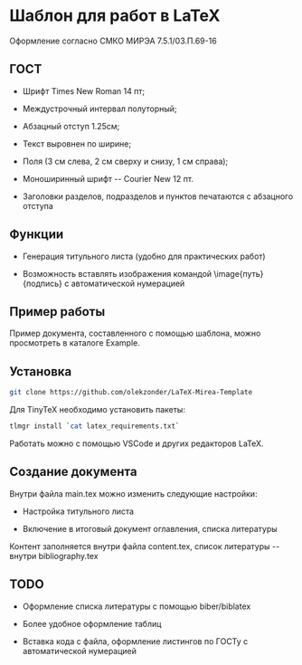 # Шаблон для работ в LaTeX

Оформление согласно СМКО МИРЭА 7.5.1/03.П.69-16

## ГОСТ

- Шрифт Times New Roman 14 пт;

- Междустрочный интервал полуторный;

- Абзацный отступ 1.25см;

- Текст выровнен по ширине;

- Поля (3 см слева, 2 см сверху и снизу, 1 см справа);

- Моноширинный шрифт -- Courier New 12 пт.

- Заголовки разделов, подразделов и пунктов печатаются с абзацного отступа

## Функции

- Генерация титульного листа (удобно для практических работ)

- Возможность вставлять изображения командой \image{путь}{подпись} с автоматической нумерацией

## Пример работы

Пример документа, составленного с помощью шаблона, можно просмотреть в каталоге Example.

## Установка

```bash
git clone https://github.com/olekzonder/LaTeX-Mirea-Template
```

Для TinyTeX необходимо установить пакеты:

```bash
tlmgr install `cat latex_requirements.txt`
```

Работать можно с помощью VSCode и других редакторов LaTeX.

## Создание документа

Внутри файла main.tex можно изменить следующие настройки:

- Настройка титульного листа

- Включение в итоговый документ оглавления, списка литературы

Контент заполняется внутри файла content.tex, список литературы -- внутри bibliography.tex


## TODO

- Оформление списка литературы с помощью biber/biblatex

- Более удобное оформление таблиц

- Вставка кода с файла, оформление листингов по ГОСТу с автоматической нумерацией
